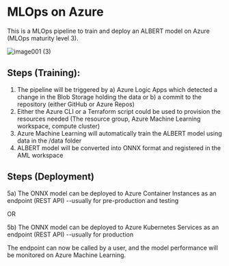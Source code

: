 # MLOps on Azure

This is a MLOps pipeline to train and deploy an ALBERT model on Azure (MLOps maturity level 3).

![image001 (3)](https://user-images.githubusercontent.com/81354022/148173706-cc22d53c-b025-471a-9048-9f04400215c2.jpg)

## Steps (Training):
1) The pipeline will be triggered by a) Azure Logic Apps which detected a change in the Blob Storage holding the data or b) a commit to the repository (either GitHub or Azure Repos)
2) Either the Azure CLI or a Terraform script could be used to provision the resources needed (The resource group, Azure Machine Learning workspace, compute cluster)
3) Azure Machine Learning will automatically train the ALBERT model using data in the /data folder
4) ALBERT model will be converted into ONNX format and registered in the AML workspace

## Steps (Deployment) 
5a) The ONNX model can be deployed to Azure Container Instances as an endpoint (REST API) --usually for pre-production and testing

OR

5b) The ONNX model can be deployed to Azure Kubernetes Services as an endpoint (REST API) --usually for production

The endpoint can now be called by a user, and the model performance will be monitored on Azure Machine Learning.
